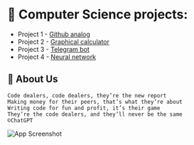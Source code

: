 # 🩻 Computer Science projects:
- Project 1 - [Github analog](https://github.com)
- Project 2 - [Graphical calculator](https://github.com/Akselevich/code_dealers/tree/main/code_dealers/02_calc)
- Project 3 - [Telegram bot](https://github.com/Akselevich/code_dealers/tree/main/code_dealers/03_tgbot)
- Project 4 - [Neural network](https://pytorch.org/get-started/locally/)


## 🚀 About Us
    Code dealers, code dealers, they’re the new report  
    Making money for their peers, that’s what they’re about  
    Writing code for fun and profit, it’s their game  
    They’re the code dealers, and they’ll never be the same  
    ©ChatGPT
![App Screenshot](https://media.tenor.com/x8v1oNUOmg4AAAAd/rickroll-roll.gif)
